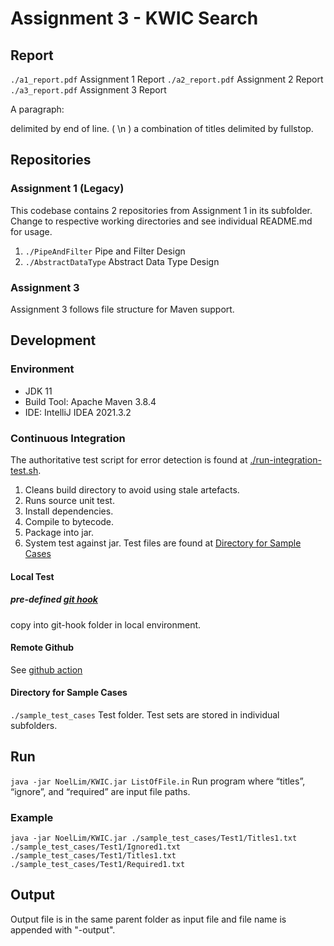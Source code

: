 # Assignment 3 - KWIC Search

## Report

`./a1_report.pdf` Assignment 1 Report
`./a2_report.pdf` Assignment 2 Report
`./a3_report.pdf` Assignment 3 Report

A paragraph:

delimited by end of line. ( \n )
a combination of titles delimited by fullstop.

## Repositories

### Assignment 1 (Legacy)

This codebase contains 2 repositories from Assignment 1 in its subfolder. Change to respective working directories and
see individual README.md for usage.

1. `./PipeAndFilter` Pipe and Filter Design
2. `./AbstractDataType` Abstract Data Type Design

### Assignment 3

Assignment 3 follows file structure for Maven support.

## Development

### Environment

- JDK 11
- Build Tool: Apache Maven 3.8.4
- IDE: IntelliJ IDEA 2021.3.2

### Continuous Integration

The authoritative test script for error detection is found at [./run-integration-test.sh](./run-integration-test.sh).

1. Cleans build directory to avoid using stale artefacts.
2. Runs source unit test.
3. Install dependencies.
4. Compile to bytecode.
5. Package into jar.
6. System test against jar. Test files are found at [Directory for Sample Cases](#directory-for-sample-cases)

#### Local Test

##### pre-defined [git hook](./dev/pre-commit)

copy into git-hook folder in local environment.

#### Remote Github

See [github action](./.github/workflows/flow.yaml)

#### Directory for Sample Cases

`./sample_test_cases` Test folder. Test sets are stored in individual subfolders.

## Run

`java -jar NoelLim/KWIC.jar ListOfFile.in` Run program where “titles”, “ignore”, and “required” are
input file paths.

### Example

`java -jar NoelLim/KWIC.jar ./sample_test_cases/Test1/Titles1.txt ./sample_test_cases/Test1/Ignored1.txt ./sample_test_cases/Test1/Titles1.txt ./sample_test_cases/Test1/Required1.txt`

## Output

Output file is in the same parent folder as input file and file name is appended with "-output".
